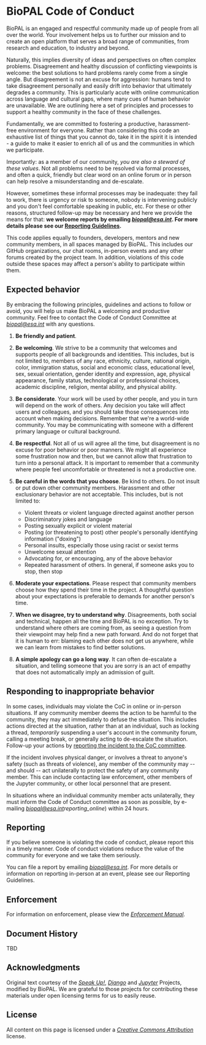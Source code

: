 # BioPAL Code of Conduct

BioPAL is an engaged and respectful community made up of people
from all over the world. Your involvement helps us to further our
mission and to create an open platform that serves a broad range of
communities, from research and education, to industry and
beyond.

Naturally, this implies diversity of ideas and perspectives on often complex
problems. Disagreement and healthy discussion of conflicting viewpoints is
welcome: the best solutions to hard problems rarely come from a single angle.
But disagreement is not an excuse for aggression: humans tend to take
disagreement personally and easily drift into behavior that ultimately degrades
a community. This is particularly acute with online communication across
language and cultural gaps, where many cues of human behavior are unavailable.
We are outlining here a set of principles and processes to support a
healthy community in the face of these challenges.

Fundamentally, we are committed to fostering a productive, harassment-free
environment for everyone. Rather than considering this code an exhaustive list
of things that you cannot do, take it in the spirit it is intended - a guide to
make it easier to enrich all of us and the communities in which we participate.

Importantly: as a member of our community, *you are also a steward of these
values*.  Not all problems need to be resolved via formal processes, and often
a quick, friendly but clear word on an online forum or in person can help
resolve a misunderstanding and de-escalate.

However, sometimes these informal processes may be inadequate: they fail to
work, there is urgency or risk to someone, nobody is intervening publicly and
you don't feel comfortable speaking in public, etc.  For these or other
reasons, structured follow-up may be necessary and here we provide the means
for that: **we welcome reports by emailing
[*biopal@esa.int*](mailto:biopal@esa.int). For more details please see our
[Reporting Guidelines](reporting_online).**

This code applies equally to founders, developers, mentors and new community
members, in all spaces managed by BioPAL. This
includes our GitHub organizations, our chat rooms, in-person
events and any other forums created by the project team. In addition,
violations of this code outside these spaces may affect a person's ability to
participate within them.


## Expected behavior

By embracing the following principles, guidelines and actions to follow or
avoid, you will help us make BioPAL a welcoming and productive community. Feel
free to contact the Code of Conduct Committee at
[*biopal@esa.int*](mailto:biopal@esa.int) with any questions.

1. **Be friendly and patient**.

2. **Be welcoming**. We strive to be a community that welcomes and supports
   people of all backgrounds and identities. This includes, but is not limited
   to, members of any race, ethnicity, culture, national origin, color,
   immigration status, social and economic class, educational level, sex, sexual
   orientation, gender identity and expression, age, physical appearance, family
   status, technological or professional choices, academic
   discipline, religion, mental ability, and physical ability.

3. **Be considerate**. Your work will be used by other people, and you in turn
   will depend on the work of others. Any decision you take will affect users
   and colleagues, and you should take those consequences into account when
   making decisions. Remember that we're a world-wide community. You may be
   communicating with someone with a different primary language or cultural
   background.

4. **Be respectful**. Not all of us will agree all the time, but disagreement is
   no excuse for poor behavior or poor manners. We might all experience some
   frustration now and then, but we cannot allow that frustration to turn into a
   personal attack. It is important to remember that a community where people
   feel uncomfortable or threatened is not a productive one.

5. **Be careful in the words that you choose**. Be kind to others. Do not insult
   or put down other community members. Harassment and other exclusionary
   behavior are not acceptable. This includes, but is not limited to:
   * Violent threats or violent language directed against another person
   * Discriminatory jokes and language
   * Posting sexually explicit or violent material
   * Posting (or threatening to post) other people's personally identifying
     information ("doxing")
   * Personal insults, especially those using racist or sexist terms
   * Unwelcome sexual attention
   * Advocating for, or encouraging, any of the above behavior
   * Repeated harassment of others. In general, if someone asks you to stop,
     then stop


6. **Moderate your expectations**. Please respect that community members choose
   how they spend their time in the project. A thoughtful question about your
   expectations is preferable to demands for another person's time.

7. **When we disagree, try to understand why**. Disagreements, both social and
   technical, happen all the time and BioPAL is no exception.  Try to
   understand where others are coming from, as seeing a question from their
   viewpoint may help find a new path forward. And do not forget that it is
   human to err: blaming each other does not get us anywhere, while we can learn
   from mistakes to find better solutions.

8. **A simple apology can go a long way**. It can often de-escalate a situation,
   and telling someone that you are sorry is an act of empathy that does not
   automatically imply an admission of guilt.


## Responding to inappropriate behavior

In some cases, individuals may violate the CoC in online or in-person situations.
If any community member deems the action to be harmful to the community,
they may act immediately to defuse the situation.
This includes actions directed at the situation, rather than at an individual, such
as locking a thread, *temporarily* suspending a user's account in the
community forum, calling a meeting break, or generally acting to
de-escalate the situation. Follow-up your actions by
[reporting the incident to the CoC committee](#Reporting).

If the incident involves physical danger, or involves a threat to anyone's safety
(such as threats of violence), any member of the community may -- and should -- act
unilaterally to protect the safety of any community member.
This can include contacting law enforcement, other members of the Jupyter community,
or other local personnel that are present.

In situations where an individual community member acts unilaterally,
they must inform the Code of Conduct committee as soon as possible,
by e-mailing
[*biopal@esa.int*](mailto:biopal@esa.int)*reporting_online*)
within 24 hours.


## Reporting

If you believe someone is violating the code of conduct, please report this in
a timely manner. Code of conduct violations reduce the value of the community
for everyone and we take them seriously.

You can file a report by emailing
[*biopal@esa.int*](mailto:biopal@esa.int). For more details or
information on reporting in-person at an event, please see our Reporting
Guidelines.


## Enforcement

For information on enforcement, please view the [*Enforcement
Manual*](enforcement).


## Document History

TBD


## Acknowledgments

Original text courtesy of the [*Speak
Up!*](http://web.archive.org/web/20141109123859/http://speakup.io/coc.html), [*Django*](https://www.djangoproject.com/conduct) and [*Jupyter*](https://jupyter.org/governance/conduct/code_of_conduct.html) Projects,
modified by BioPAL.  We are grateful to those projects for contributing these materials under open licensing terms for us to easily reuse.


## License

All content on this page is licensed under a [*Creative Commons
Attribution*](http://creativecommons.org/licenses/by/3.0/) license.